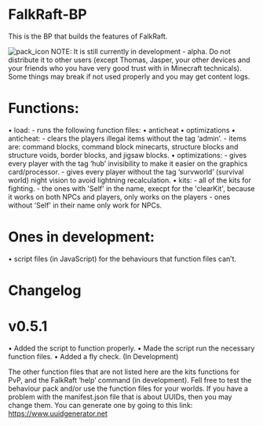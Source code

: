 # FalkRaft-BP
This is the BP that builds the features of FalkRaft.



![pack_icon](https://github.com/FalkRaft/FalkRaft-BP/assets/164064272/cc43b25d-68f3-4b5b-8af9-dc6f0fbbf5c3)
NOTE: It is still currently in development - alpha. Do not distribute it to other users (except Thomas, Jasper, your other devices and your friends who you have very good trust with in Minecraft technicals). Some things may break if not used properly and you may get content logs.

# Functions:
• load:
    - runs the following function files:
        • anticheat
        • optimizations
• anticheat:
    - clears the players illegal items without the tag ‘admin’.
    - items are: command blocks, command block minecarts, 	structure blocks and structure voids, border blocks, and jigsaw 	blocks.
• optimizations:
    - gives every player with the tag ‘hub’ invisibility to make it easier 	on the graphics card/processor.
    - gives every player without the tag ‘survworld’ (survival world) 	night vision to avoid lightning recalculation.
• kits:
    - all of the kits for fighting.
    - the ones with 'Self' in the name, execpt for the 'clearKit', because it works on both NPCs and players, only works on the players - ones without 'Self' in their name      only work for NPCs.

# Ones in development:
• script files (in JavaScript) for the behaviours that function files can’t.

# Changelog
# v0.5.1
 • Added the script to function properly.
 • Made the script run the necessary function files.
 • Added a fly check. (In Development)

The other function files that are not listed here are the kits functions for PvP, and the FalkRaft ‘help’ command (in development).
Fell free to test the behaviour pack and/or use the function files for your worlds.
If you have a problem with the manifest.json file that is about UUIDs, then you may change them. You can generate one by going to this link: https://www.uuidgenerator.net
